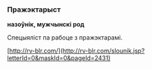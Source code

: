 ### Пражэктарыст
**назоўнік, мужчынскі род**

Спецыяліст па рабоце з пражэктарамі.

<a rel="author">[http://rv-blr.com/](http://rv-blr.com/slounik.jsp?letterId=0&maskId=0&pageId=2431)</a>
